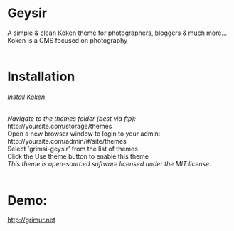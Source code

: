 <h1>Geysir</h1>
A simple & clean Koken theme for photographers, bloggers & much more...
Koken is a CMS focused on photography
<br><br>
<h1>Installation</h1>
<h6>Install Koken</h6>
<i>Navigate to the themes folder (best via ftp):</i><br>
http://yoursite.com/storage/themes<br>
Open a new browser window to login to your admin:<br>
http://yoursite.com/admin/#/site/themes<br>
Select 'grimsi-geysir' from the list of themes<br>
Click the Use theme button to enable this theme<br>
<i>This theme is open-sourced software licensed under the MIT license.</i><br><br>
<h1>Demo:</h1>
<a href="http://grimur.net">http://grimur.net</a>
